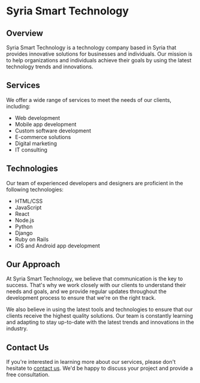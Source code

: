 # Syria Smart Technology

## Overview

Syria Smart Technology is a technology company based in Syria that provides innovative solutions for businesses and individuals. Our mission is to help organizations and individuals achieve their goals by using the latest technology trends and innovations.

## Services

We offer a wide range of services to meet the needs of our clients, including:

- Web development
- Mobile app development
- Custom software development
- E-commerce solutions
- Digital marketing
- IT consulting

## Technologies

Our team of experienced developers and designers are proficient in the following technologies:

- HTML/CSS
- JavaScript
- React
- Node.js
- Python
- Django
- Ruby on Rails
- iOS and Android app development

## Our Approach

At Syria Smart Technology, we believe that communication is the key to success. That's why we work closely with our clients to understand their needs and goals, and we provide regular updates throughout the development process to ensure that we're on the right track.

We also believe in using the latest tools and technologies to ensure that our clients receive the highest quality solutions. Our team is constantly learning and adapting to stay up-to-date with the latest trends and innovations in the industry.

## Contact Us

If you're interested in learning more about our services, please don't hesitate to [contact us](mailto:info@syriasmarttechnology.com). We'd be happy to discuss your project and provide a free consultation.
